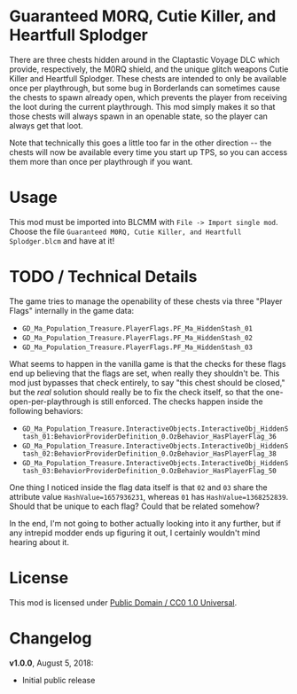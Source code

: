 Guaranteed M0RQ, Cutie Killer, and Heartfull Splodger
=====================================================

There are three chests hidden around in the Claptastic Voyage DLC which
provide, respectively, the M0RQ shield, and the unique glitch weapons
Cutie Killer and Heartfull Splodger.  These chests are intended to only
be available once per playthrough, but some bug in Borderlands can
sometimes cause the chests to spawn already open, which prevents the
player from receiving the loot during the current playthrough.  This
mod simply makes it so that those chests will always spawn in an
openable state, so the player can always get that loot.

Note that technically this goes a little too far in the other direction --
the chests will now be available every time you start up TPS, so you can
access them more than once per playthrough if you want.

Usage
=====

This mod must be imported into BLCMM with `File -> Import single mod`.
Choose the file `Guaranteed M0RQ, Cutie Killer, and Heartfull Splodger.blcm`
and have at it!

TODO / Technical Details
========================

The game tries to manage the openability of these chests via three "Player
Flags" internally in the game data:

* `GD_Ma_Population_Treasure.PlayerFlags.PF_Ma_HiddenStash_01`
* `GD_Ma_Population_Treasure.PlayerFlags.PF_Ma_HiddenStash_02`
* `GD_Ma_Population_Treasure.PlayerFlags.PF_Ma_HiddenStash_03`

What seems to happen in the vanilla game is that the checks for these flags
end up believing that the flags are set, when really they shouldn't be.  This
mod just bypasses that check entirely, to say "this chest should be closed,"
but the *real* solution should really be to fix the check itself, so that the
one-open-per-playthrough is still enforced.  The checks happen inside the
following behaviors:

* `GD_Ma_Population_Treasure.InteractiveObjects.InteractiveObj_HiddenStash_01:BehaviorProviderDefinition_0.OzBehavior_HasPlayerFlag_36`
* `GD_Ma_Population_Treasure.InteractiveObjects.InteractiveObj_HiddenStash_02:BehaviorProviderDefinition_0.OzBehavior_HasPlayerFlag_38`
* `GD_Ma_Population_Treasure.InteractiveObjects.InteractiveObj_HiddenStash_03:BehaviorProviderDefinition_0.OzBehavior_HasPlayerFlag_50`

One thing I noticed inside the flag data itself is that `02` and `03` share
the attribute value `HashValue=1657936231`, whereas `01` has `HashValue=1368252839`.
Should that be unique to each flag?  Could that be related somehow?

In the end, I'm not going to bother actually looking into it any further,
but if any intrepid modder ends up figuring it out, I certainly wouldn't
mind hearing about it.

License
=======

This mod is licensed under
[Public Domain / CC0 1.0 Universal](https://creativecommons.org/publicdomain/zero/1.0/).

Changelog
=========

**v1.0.0**, August 5, 2018:
 * Initial public release
